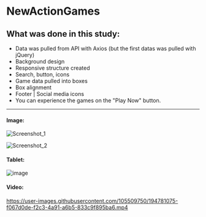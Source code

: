 # NewActionGames

## What was done in this study:
* Data was pulled from API with Axios (but the first datas was pulled with jQuery)
* Background design
* Responsive structure created
* Search, button, icons
* Game data pulled into boxes
* Box alignment
* Footer | Social media icons
* You can experience the games on the "Play Now" button.
<hr>

#### Image:


![Screenshot_1](https://user-images.githubusercontent.com/105509750/194781101-632d1720-e045-4085-b181-6bbafdbb92a6.png)

![Screenshot_2](https://user-images.githubusercontent.com/105509750/194781111-4763fde5-4bdc-4b87-b5cc-9f702f8e6a56.png)

#### Tablet:

![image](https://user-images.githubusercontent.com/105509750/194781221-aa112c7b-bca9-4056-8368-7eea9e7c1d86.png)

#### Video:
https://user-images.githubusercontent.com/105509750/194781075-f067d0de-f2c3-4a91-a6b5-833c9f895ba6.mp4
